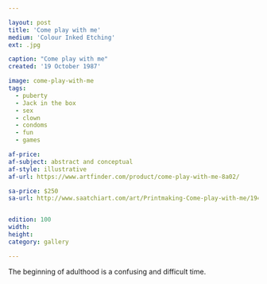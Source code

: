 ```yaml
---

layout: post
title: 'Come play with me'
medium: 'Colour Inked Etching'
ext: .jpg

caption: "Come play with me"
created: '19 October 1987'

image: come-play-with-me
tags:
  - puberty
  - Jack in the box
  - sex
  - clown
  - condoms
  - fun
  - games

af-price:
af-subject: abstract and conceptual
af-style: illustrative
af-url: https://www.artfinder.com/product/come-play-with-me-8a02/

sa-price: $250
sa-url: http://www.saatchiart.com/art/Printmaking-Come-play-with-me/19454/1611566/view


edition: 100
width:
height:
category: gallery

---
```


The beginning of adulthood is a confusing and difficult time.
